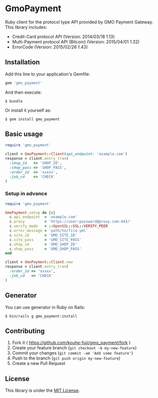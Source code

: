 # GmoPayment

Ruby client for the protocol type API provided by GMO Payment Gateway.
This library includes:

- Credit-Card protocol API (Version: 2014/03/18 1.13)
- Multi-Payment protocol API (Bitcoin) (Version: 2015/04/01 1.32)
- ErrorCode (Version: 2015/02/26 1.43)

## Installation

Add this line to your application's Gemfile:

```ruby
gem 'gmo_payment'
```

And then execute:

    $ bundle

Or install it yourself as:

    $ gem install gmo_payment

## Basic usage

```ruby
require 'gmo_payment'

client = GmoPayment::Client(api_endpoint: 'example.com')
response = client.entry_tran(
  :shop_id   => 'SHOP_ID',
  :shop_pass => 'SHOP_PASS',
  :order_id  => 'xxxxx',
  :job_cd    => 'CHECK'
)
```

### Setup in advance

```ruby
require 'gmo_payment'

GmoPayment.setup do |c|
  c.api_endpoint  = 'example.com'
  c.proxy         = 'https://user:password@proxy.com:443/'
  c.verify_mode   = ::OpenSSL::SSL::VERIFY_PEER
  c.error_message = 'path/to/file.yml'
  c.site_id       = 'GMO_SITE_ID'
  c.site_pass     = 'GMO_SITE_PASS'
  c.shop_id       = 'GMO_SHOP_ID'
  c.shop_pass     = 'GMO_SHOP_PASS'
end

client = GmoPayment::Client.new
response = client.entry_tran(
  :order_id => 'xxxxx',
  :job_cd   => 'CHECK'
)
```

## Generator

You can use generator in Ruby on Rails:

    $ bin/rails g gmo_payment:install

## Contributing

1. Fork it ( https://github.com/kouhe-fuji/gmo_payment/fork )
2. Create your feature branch (`git checkout -b my-new-feature`)
3. Commit your changes (`git commit -am 'Add some feature'`)
4. Push to the branch (`git push origin my-new-feature`)
5. Create a new Pull Request

## License

This library is under the [MIT License](https://github.com/kouhei-fuji/gmo_payment/blob/master/MIT-LICENSE).
